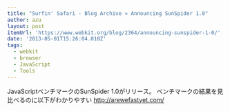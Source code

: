 ```yaml
---
title: "Surfin' Safari - Blog Archive » Announcing SunSpider 1.0"
author: azu
layout: post
itemUrl: 'https://www.webkit.org/blog/2364/announcing-sunspider-1-0/'
date: '2013-05-01T15:26:04.010Z'
tags:
  - webkit
  - browser
  - JavaScript
  - Tools
---
```

JavaScriptベンチマークのSunSpider 1.0がリリース。
ベンチマークの結果を見比べるのに以下がわかりやすい
http://arewefastyet.com/
